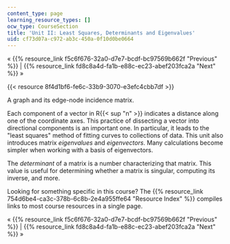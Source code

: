```yaml
---
content_type: page
learning_resource_types: []
ocw_type: CourseSection
title: 'Unit II: Least Squares, Determinants and Eigenvalues'
uid: cf73d07a-c972-ab3c-450a-0f10d0be0664
---
```


« {{% resource_link f5c6f676-32a0-d7e7-bcdf-bc97569b662f "Previous" %}} | {{% resource_link fd8c8a4d-fa1b-e88c-ec23-abef203fca2a "Next" %}} »

{{< resource 8f4d1bf6-fe6c-33b9-3070-e3efc4cbb7df >}}

A graph and its edge-node incidence matrix.

Each component of a vector in R{{< sup "n" >}} indicates a distance along one of the coordinate axes. This practice of dissecting a vector into directional components is an important one. In particular, it leads to the "least squares" method of fitting curves to collections of data. This unit also introduces matrix _eigenvalues_ and _eigenvectors_. Many calculations become simpler when working with a basis of eigenvectors.

The _determinant_ of a matrix is a number characterizing that matrix. This value is useful for determining whether a matrix is singular, computing its inverse, and more.

Looking for something specific in this course? The {{% resource_link 754d6be4-ca3c-378b-6c8b-2e4a955ffe64 "Resource Index" %}} compiles links to most course resources in a single page.

« {{% resource_link f5c6f676-32a0-d7e7-bcdf-bc97569b662f "Previous" %}} | {{% resource_link fd8c8a4d-fa1b-e88c-ec23-abef203fca2a "Next" %}} »
